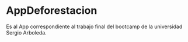 # AppDeforestacion
Es al App correspondiente al trabajo final del bootcamp de la universidad Sergio Arboleda.

